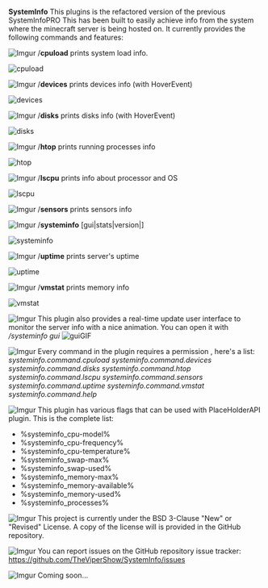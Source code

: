 **SystemInfo**
This plugins is the refactored version of the previous SystemInfoPRO
This has been built to easily achieve info from the system where the minecraft server is being hosted on.
It currently provides the following commands and features:

![Imgur](https://i.imgur.com/KFs485C.png)
 /**cpuload** prints system load info.
 
 
 ![cpuload](https://i.imgur.com/ZwTFQ6U.jpg)
 
 ![Imgur](https://i.imgur.com/7KC4oCx.png)
 /**devices** prints devices info (with HoverEvent)
  
 ![devices](https://i.imgur.com/gZa7AR5.jpg)
 
 ![Imgur](https://i.imgur.com/JTlFA5d.png)
 /**disks** prints disks info (with HoverEvent)
 
 ![disks](https://i.imgur.com/BF3ua7P.jpg)
 
 ![Imgur](https://i.imgur.com/lEjgrRV.png)
 /**htop** prints running processes info

 ![htop](https://i.imgur.com/2uiwvz0.jpg)
 
 ![Imgur](https://i.imgur.com/5t86Riq.png)
 /**lscpu** prints info about processor and OS
  
 ![lscpu](https://i.imgur.com/sIHMxHT.jpg)
 
 ![Imgur](https://i.imgur.com/o2dHzfY.png)
 /**sensors** prints sensors info
 
 ![Imgur](https://i.imgur.com/LJodraz.png)
 /**systeminfo** [gui|stats|version|]
 
 ![systeminfo](https://i.imgur.com/pjoTq2O.jpg)
 
 ![Imgur](https://i.imgur.com/RXutoge.png)
 /**uptime** prints server's uptime
 
 ![uptime](https://i.imgur.com/vuvBlQm.jpg)
 
 ![Imgur](https://i.imgur.com/X9hkzCu.png)
 /**vmstat** prints memory info
 
 ![vmstat](https://i.imgur.com/0OTPqn0.jpg)
 
 ![Imgur](https://i.imgur.com/1GLsQGt.png)
  This plugin also provides a real-time update user interface to monitor the server info with a nice animation.
  You can open it with */systeminfo gui*
 ![guiGIF](https://i.imgur.com/mvtUTDT.gif)

![Imgur](https://i.imgur.com/WRk6Bxv.png)
 Every command in the plugin requires a permission , here's a list:
 *systeminfo.command.cpuload
 systeminfo.command.devices
 systeminfo.command.disks
 systeminfo.command.htop
 systeminfo.command.lscpu
 systeminfo.command.sensors
 systeminfo.command.uptime
 systeminfo.command.vmstat
 systeminfo.command.help*
 
![Imgur](https://i.imgur.com/9l3i6FV.png)
This plugin has various flags that can be used with PlaceHolderAPI plugin.
This is the complete list:
- %systeminfo_cpu-model%
- %systeminfo_cpu-frequency%
- %systeminfo_cpu-temperature%
- %systeminfo_swap-max%
- %systeminfo_swap-used%
- %systeminfo_memory-max%
- %systeminfo_memory-available%
- %systeminfo_memory-used%
- %systeminfo_processes%

![Imgur](https://i.imgur.com/w7NW9B6.png)
This project is currently under the
BSD 3-Clause "New" or "Revised" License.
A copy of the license will is provided in the GitHub repository.

![Imgur](https://i.imgur.com/PjvRnZu.png)
You can report issues on the GitHub repository issue tracker:
https://github.com/TheViperShow/SystemInfo/issues

![Imgur](https://i.imgur.com/ldaPwIW.png)
Coming soon...


